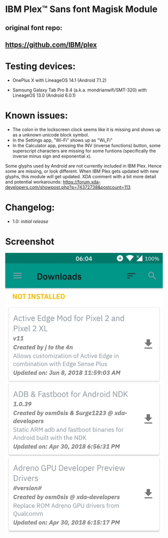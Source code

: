 # IBM Plex™ Sans font Magisk Module
## original font repo:
## https://github.com/IBM/plex

# Testing devices:
* OnePlus X with LineageOS 14.1 (Android 7.1.2)

* Samsung Galaxy Tab Pro 8.4 (a.k.a. mondrianwifi/SMT-320) with LineageOS 13.0 (Android 6.0.1)

# Known issues:
* The colon in the lockscreen clock seems like it is missing and shows up as a unknown unicode block symbol.
* In the Settings app, "Wi-Fi" shows up as "Wi_Fi"
* In the Calculator app, pressing the INV (inverse functions) button, some superscript characters are missing for some funtions (specifically the inverse minus sign and exponential x).

Some glyphs used by Android are not currently included in IBM Plex. Hence some are missing, or look different.
When IBM Plex gets updated with new glyphs, this module will get updated.
XDA comment with a bit more detail and potential workarounds: https://forum.xda-developers.com/showpost.php?p=74372738&postcount=113

# Changelog:
* 1.0: *initial release*

# Screenshot
<img src="Screenshot.png">
